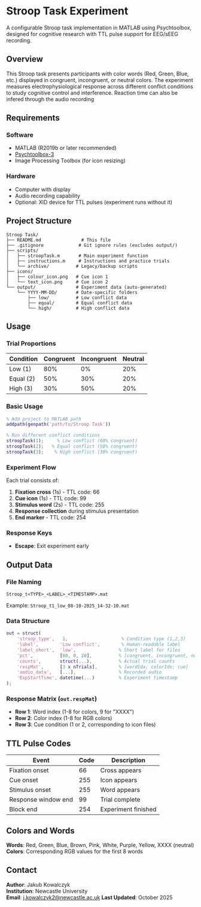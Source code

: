 # Stroop Task Experiment

A configurable Stroop task implementation in MATLAB using Psychtoolbox, designed for cognitive research with TTL pulse support for EEG/sEEG recording.

## Overview

This Stroop task presents participants with color words (Red, Green, Blue, etc.) displayed in congruent, incongruent, or neutral colors. The experiment measures electrophysiological response across different conflict conditions to study cognitive control and interference. Reaction time can also be infered through the audio recording

## Requirements

### Software
- MATLAB (R2019b or later recommended)
- [Psychtoolbox-3](http://psychtoolbox.org/)
- Image Processing Toolbox (for icon resizing)

### Hardware
- Computer with display
- Audio recording capability
- Optional: XID device for TTL pulses (experiment runs without it)

## Project Structure

```
Stroop Task/
├── README.md               # This file
├── .gitignore             # Git ignore rules (excludes output/)
├── scripts/
│   ├── stroopTask.m       # Main experiment function
│   ├── instructions.m     # Instructions and practice trials
│   └── archive/          # Legacy/backup scripts
├── icons/
│   ├── colour_icon.png   # Cue icon 1
│   └── text_icon.png     # Cue icon 2
└── output/               # Experiment data (auto-generated)
    └── YYYY-MM-DD/       # Date-specific folders
        ├── low/          # Low conflict data
        ├── equal/        # Equal conflict data
        └── high/         # High conflict data
```

## Usage

### Trial Proportions

| Condition | Congruent | Incongruent | Neutral |
|-----------|-----------|-------------|---------|
| Low (1)   | 80%       | 0%          | 20%     |
| Equal (2) | 50%       | 30%         | 20%     |
| High (3)  | 30%       | 50%         | 20%     |

### Basic Usage

```matlab
% Add project to MATLAB path
addpath(genpath('path/to/Stroop Task'))

% Run different conflict conditions
stroopTask(1);     % Low conflict (80% congruent)
stroopTask(2);   % Equal conflict (50% congruent)  
stroopTask(3);    % High conflict (30% congruent)

```

### Experiment Flow

Each trial consists of:
1. **Fixation cross** (1s) - TTL code: 66
2. **Cue icon** (1s) - TTL code: 99
3. **Stimulus word** (2s) - TTL code: 255
4. **Response collection** during stimulus presentation
5. **End marker** - TTL code: 254

### Response Keys

- **Escape**: Exit experiment early

## Output Data

### File Naming
```
Stroop_t<TYPE>_<LABEL>_<TIMESTAMP>.mat
```
Example: `Stroop_t1_low_08-10-2025_14-32-10.mat`

### Data Structure

```matlab
out = struct(
    'stroop_type',   1,                    % Condition type (1,2,3)
    'label',        'Low conflict',        % Human-readable label
    'label_short',  'low',                % Short label for files
    'pct',          [80, 0, 20],          % [congruent, incongruent, neutral] %
    'counts',       struct(...),          % Actual trial counts
    'respMat',      [3 x nTrials],        % [wordIdx; colorIdx; cue]
    'audio_data',   [...],                % Recorded audio
    'ExpStartTime', datetime(...)         % Experiment timestamp
);
```

### Response Matrix (`out.respMat`)

- **Row 1**: Word index (1-8 for colors, 9 for "XXXX")
- **Row 2**: Color index (1-8 for RGB colors)
- **Row 3**: Cue condition (1 or 2, corresponding to icon files)

## TTL Pulse Codes

| Event | Code | Description |
|-------|------|-------------|
| Fixation onset | 66 | Cross appears |
| Cue onset | 255 | Icon appears |
| Stimulus onset | 255 | Word appears |
| Response window end | 99 | Trial complete |
| Block end | 254 | Experiment finished |

## Colors and Words

**Words**: Red, Green, Blue, Brown, Pink, White, Purple, Yellow, XXXX (neutral)
**Colors**: Corresponding RGB values for the first 8 words

## Contact

**Author**: Jakub Kowalczyk  
**Institution**: Newcastle University  
**Email**: j.kowalczyk2@newcastle.ac.uk
**Last Updated**: October 2025